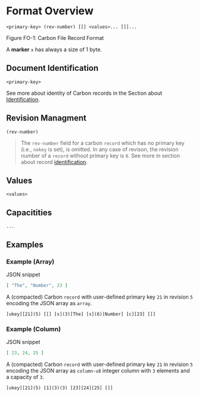 # Format Overview


```
<primary-key> (rev-number) [[] <values>... []]...
```

<span class="caption">Figure FO-1: Carbon File Record Format</span>

A **marker** `x` has always a size of 1 byte. 

## Document Identification

```
<primary-key>
```

See more about identity of Carbon records in the Section about [Identification](../format-specs/identification.md).

## Revision Managment

```
(rev-number)
```

> The `rev-number` field for a carbon `record` which has no primary key (i.e., `nokey` is set), is omitted. In any case of revison, the revision number of a `record` without primary key is `0`. See more in section about record [identification](identification.md).

## Values

```
<values>
```

## Capacitities

```
...
```

## Examples

### Example (Array)


JSON snippet
```json
[ "The", "Number", 23 ]
```

A (compacted) Carbon `record` with user-defined primary key `21` in revision `5` encoding the JSON array as `array`.

```
[ukey][21](5) [[] [s](3)[The] [s](6)[Number] [c][23] []] 
```


### Example (Column)


JSON snippet
```json
[ 23, 24, 25 ]
```

A (compacted) Carbon `record` with user-defined primary key `21` in revision `5` encoding the JSON array as `column-u8` integer column with `3` elements and a capacity of `3`.

```
[ukey][21](5) [1](3)(3) [23][24][25] []] 
```
